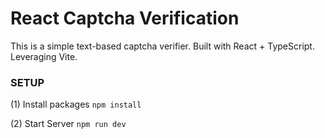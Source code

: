 # React Captcha Verification

This is a simple text-based captcha verifier. Built with React + TypeScript. Leveraging Vite.

### SETUP
(1) Install packages
```npm install```

(2) Start Server
```npm run dev```
